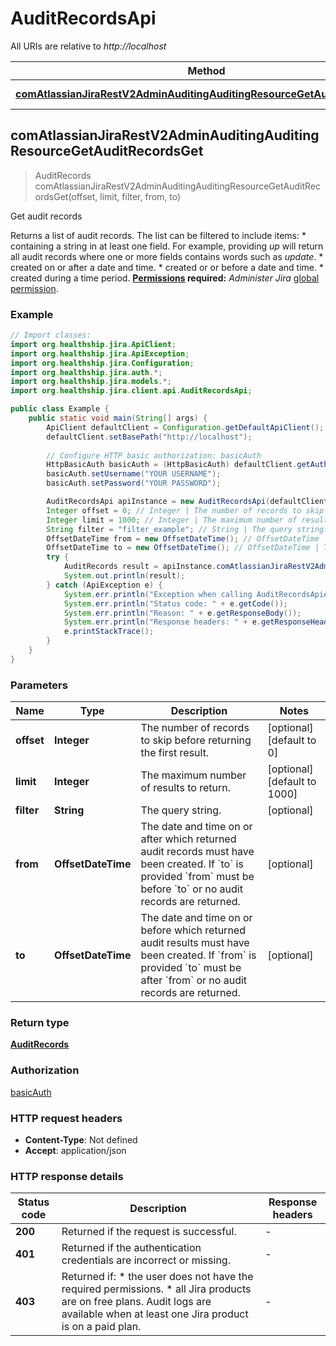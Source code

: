 # AuditRecordsApi

All URIs are relative to *http://localhost*

Method | HTTP request | Description
------------- | ------------- | -------------
[**comAtlassianJiraRestV2AdminAuditingAuditingResourceGetAuditRecordsGet**](AuditRecordsApi.md#comAtlassianJiraRestV2AdminAuditingAuditingResourceGetAuditRecordsGet) | **GET** /rest/api/3/auditing/record | Get audit records



## comAtlassianJiraRestV2AdminAuditingAuditingResourceGetAuditRecordsGet

> AuditRecords comAtlassianJiraRestV2AdminAuditingAuditingResourceGetAuditRecordsGet(offset, limit, filter, from, to)

Get audit records

Returns a list of audit records. The list can be filtered to include items:   *  containing a string in at least one field. For example, providing *up* will return all audit records where one or more fields contains words such as *update*.  *  created on or after a date and time.  *  created or or before a date and time.  *  created during a time period.  **[Permissions](#permissions) required:** *Administer Jira* [global permission](https://confluence.atlassian.com/x/x4dKLg).

### Example

```java
// Import classes:
import org.healthship.jira.ApiClient;
import org.healthship.jira.ApiException;
import org.healthship.jira.Configuration;
import org.healthship.jira.auth.*;
import org.healthship.jira.models.*;
import org.healthship.jira.client.api.AuditRecordsApi;

public class Example {
    public static void main(String[] args) {
        ApiClient defaultClient = Configuration.getDefaultApiClient();
        defaultClient.setBasePath("http://localhost");
        
        // Configure HTTP basic authorization: basicAuth
        HttpBasicAuth basicAuth = (HttpBasicAuth) defaultClient.getAuthentication("basicAuth");
        basicAuth.setUsername("YOUR USERNAME");
        basicAuth.setPassword("YOUR PASSWORD");

        AuditRecordsApi apiInstance = new AuditRecordsApi(defaultClient);
        Integer offset = 0; // Integer | The number of records to skip before returning the first result.
        Integer limit = 1000; // Integer | The maximum number of results to return.
        String filter = "filter_example"; // String | The query string.
        OffsetDateTime from = new OffsetDateTime(); // OffsetDateTime | The date and time on or after which returned audit records must have been created. If `to` is provided `from` must be before `to` or no audit records are returned.
        OffsetDateTime to = new OffsetDateTime(); // OffsetDateTime | The date and time on or before which returned audit results must have been created. If `from` is provided `to` must be after `from` or no audit records are returned.
        try {
            AuditRecords result = apiInstance.comAtlassianJiraRestV2AdminAuditingAuditingResourceGetAuditRecordsGet(offset, limit, filter, from, to);
            System.out.println(result);
        } catch (ApiException e) {
            System.err.println("Exception when calling AuditRecordsApi#comAtlassianJiraRestV2AdminAuditingAuditingResourceGetAuditRecordsGet");
            System.err.println("Status code: " + e.getCode());
            System.err.println("Reason: " + e.getResponseBody());
            System.err.println("Response headers: " + e.getResponseHeaders());
            e.printStackTrace();
        }
    }
}
```

### Parameters


Name | Type | Description  | Notes
------------- | ------------- | ------------- | -------------
 **offset** | **Integer**| The number of records to skip before returning the first result. | [optional] [default to 0]
 **limit** | **Integer**| The maximum number of results to return. | [optional] [default to 1000]
 **filter** | **String**| The query string. | [optional]
 **from** | **OffsetDateTime**| The date and time on or after which returned audit records must have been created. If &#x60;to&#x60; is provided &#x60;from&#x60; must be before &#x60;to&#x60; or no audit records are returned. | [optional]
 **to** | **OffsetDateTime**| The date and time on or before which returned audit results must have been created. If &#x60;from&#x60; is provided &#x60;to&#x60; must be after &#x60;from&#x60; or no audit records are returned. | [optional]

### Return type

[**AuditRecords**](AuditRecords.md)

### Authorization

[basicAuth](../README.md#basicAuth)

### HTTP request headers

- **Content-Type**: Not defined
- **Accept**: application/json

### HTTP response details
| Status code | Description | Response headers |
|-------------|-------------|------------------|
| **200** | Returned if the request is successful. |  -  |
| **401** | Returned if the authentication credentials are incorrect or missing. |  -  |
| **403** | Returned if:   *  the user does not have the required permissions.  *  all Jira products are on free plans. Audit logs are available when at least one Jira product is on a paid plan. |  -  |

